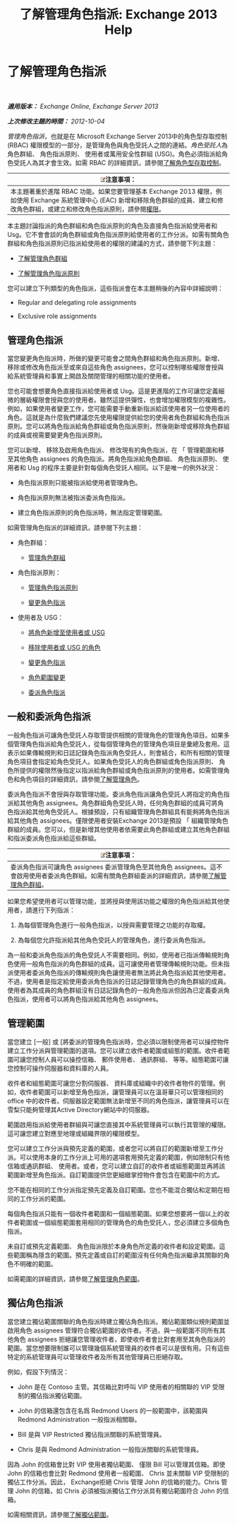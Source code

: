 ﻿---
title: '了解管理角色指派: Exchange 2013 Help'
TOCTitle: 了解管理角色指派
ms:assetid: 1dc33dd6-52fb-4852-a5ce-027bc73e1d8f
ms:mtpsurl: https://technet.microsoft.com/zh-tw/library/Dd335131(v=EXCHG.150)
ms:contentKeyID: 50472666
ms.date: 05/21/2018
mtps_version: v=EXCHG.150
ms.translationtype: MT
---

# 了解管理角色指派

 

_**適用版本：** Exchange Online, Exchange Server 2013_

_**上次修改主題的時間：** 2012-10-04_

*管理角色指派*，也就是在 Microsoft Exchange Server 2013中的角色型存取控制 (RBAC) 權限模型的一部分，是管理角色與角色受託人之間的連結。*角色受託人*為角色群組、 角色指派原則、 使用者或萬用安全性群組 (USG)。角色必須指派給角色受託人為其才會生效。如需 RBAC 的詳細資訊，請參閱[了解角色型存取控制](understanding-role-based-access-control-exchange-2013-help.md)。

<table>
<thead>
<tr class="header">
<th><img src="images/Bb124558.note(EXCHG.150).gif" title="注意事項" alt="注意事項" />注意事項：</th>
</tr>
</thead>
<tbody>
<tr class="odd">
<td>本主題著重於進階 RBAC 功能。如果您要管理基本 Exchange 2013 權限，例如使用 Exchange 系統管理中心 (EAC) 新增和移除角色群組的成員、建立和修改角色群組，或建立和修改角色指派原則，請參閱<a href="permissions-exchange-2013-help.md">權限</a>。</td>
</tr>
</tbody>
</table>


本主題討論指派的角色群組和角色指派原則的角色及直接角色指派給使用者和 Usg。它不會會談的角色群組或角色指派原則給使用者的工作分派。如需有關角色群組和角色指派原則已指派給使用者的權限的建議的方式，請參閱下列主題：

  - [了解管理角色群組](understanding-management-role-groups-exchange-2013-help.md)

  - [了解管理角色指派原則](understanding-management-role-assignment-policies-exchange-2013-help.md)

您可以建立下列類型的角色指派，這些指派會在本主題稍後的內容中詳細說明：

  - Regular and delegating role assignments

  - Exclusive role assignments

## 管理角色指派

當您變更角色指派時，所做的變更可能會之間角色群組和角色指派原則。新增、 移除或修改角色指派至或來自這些角色 assignees，您可以控制哪些權限會授與給系統管理員和事實上開啟及關閉管理的相關功能的使用者。

您也可能會想要角色直接指派給使用者或 Usg。這是更進階的工作可讓您定義細微的層級權限會授與您的使用者。雖然這提供彈性，也會增加權限模型的複雜性。例如，如果使用者變更工作，您可能需要手動重新指派給該使用者另一位使用者的角色。這就是為什麼我們建議您先使用權限提供給您的使用者角色群組和角色指派原則。您可以將角色指派給角色群組或角色指派原則，然後剛新增或移除角色群組的成員或視需要變更角色指派原則。

您可以新增、 移除及啟用角色指派、 修改現有的角色指派，在 「 管理範圍和移至其他角色 assignees 的角色指派。將角色指派給角色群組、 角色指派原則、 使用者和 Usg 的程序主要是針對每個角色受託人相同。以下是唯一的例外狀況：

  - 角色指派原則只能被指派給使用者管理角色。

  - 角色指派原則無法被指派委派角色指派。

  - 建立角色指派原則的角色指派時，無法指定管理範圍。

如需管理角色指派的詳細資訊，請參閱下列主題：

  - 角色群組：
    
      - [管理角色群組](manage-role-groups-exchange-2013-help.md)

  - 角色指派原則：
    
      - [管理角色指派原則](manage-role-assignment-policies-exchange-2013-help.md)
    
      - [變更角色指派](change-a-role-assignment-exchange-2013-help.md)

  - 使用者及 USG：
    
      - [將角色新增至使用者或 USG](add-a-role-to-a-user-or-usg-exchange-2013-help.md)
    
      - [移除使用者或 USG 的角色](remove-a-role-from-a-user-or-usg-exchange-2013-help.md)
    
      - [變更角色指派](change-a-role-assignment-exchange-2013-help.md)
    
      - [角色範圍變更](change-a-role-scope-exchange-2013-help.md)
    
      - [委派角色指派](delegate-role-assignments-exchange-2013-help.md)

## 一般和委派角色指派

一般角色指派可讓角色受託人存取管提供相關的管理角色的管理角色項目。如果多個管理角色指派給角色受託人，從每個管理角色的管理角色項目是彙總及套用。這表示如果傳輸規則和日誌記錄角色指派角色受託人，則會結合，和所有相關的管理角色項目會指定給角色受託人。如果角色受託人的角色群組或角色指派原則、 角色所提供的權限然後指定以指派給角色群組或角色指派原則的使用者。如需管理角色和角色項目的詳細資訊，請參閱[了解管理角色](understanding-management-roles-exchange-2013-help.md)。

委派角色指派不會授與存取管理功能。委派角色指派讓角色受託人將指定的角色指派給其他角色 assignees。角色群組角色受託人時，任何角色群組的成員可將角色指派給其他角色受託人。根據預設，只有組織管理角色群組具有能夠將角色指派給其他角色 assignees。僅限使用者安裝Exchange 2013是預設 「 組織管理角色群組的成員。您可以，但是新增其他使用者依需要此角色群組或建立其他角色群組和指派委派角色指派給這些群組。

<table>
<thead>
<tr class="header">
<th><img src="images/Bb124558.note(EXCHG.150).gif" title="注意事項" alt="注意事項" />注意事項：</th>
</tr>
</thead>
<tbody>
<tr class="odd">
<td>委派角色指派可讓角色 assignees 委派管理角色至其他角色 assignees。這不會啟用使用者委派角色群組。如需有關角色群組委派的詳細資訊，請參閱<a href="understanding-management-role-groups-exchange-2013-help.md">了解管理角色群組</a>。</td>
</tr>
</tbody>
</table>


如果您希望使用者可以管理功能，並將授與使用該功能之權限的角色指派給其他使用者，請進行下列指派：

1.  為每個管理角色進行一般角色指派，以授與需要管理之功能的存取權。

2.  為每個您允許指派給其他角色受託人的管理角色，進行委派角色指派。

為一般和委派角色指派的角色受託人不需要相同。例如，使用者已指派傳輸規則角色使用一般角色指派的角色群組的成員。這可讓使用者管理傳輸規則功能。但未指派使用者委派角色指派的傳輸規則角色讓使用者無法將此角色指派給其他使用者。不過，使用者是指定給使用委派角色指派的日誌記錄管理角色的角色群組的成員。使用者為其成員的角色群組沒有日誌記錄角色的一般角色指派但因為已定義委派角色指派，使用者可以將角色指派給其他角色 assignees。

## 管理範圍

當您建立 \[一般\] 或 \[將委派的管理角色指派時，您必須以限制使用者可以操控物件建立工作分派與管理範圍的選項。您可以建立收件者範圍或組態的範圍。收件者範圍可讓您控制人員可以操控信箱、 郵件使用者、 通訊群組、 等等。組態範圍可讓您控制可操作伺服器和資料庫的人員。

收件者和組態範圍可讓您分割伺服器、 資料庫或組織中的收件者物件的管理。例如，收件者範圍可以新增至角色指派，讓管理員可以在溫哥華只可以管理相同的 office 中的收件者。伺服器設定範圍無法新增至不同的角色指派，讓管理員可以在雪梨只能夠管理其Active Directory網站中的伺服器。

範圍啟用指派給使用者群組與可讓您直接其中系統管理員可以執行其管理的權限。這可讓您建立對應至地理或組織界限的權限模型。

您可以建立工作分派與預先定義的範圍，或者您可以將自訂的範圍新增至工作分派。可以使用本身的工作分派上可用的選項套用預先定義的範圍，例如限制只有他信箱或通訊群組、 使用者。或者，您可以建立自訂的收件者或組態範圍並再將該範圍新增至角色指派。自訂範圍提供您更細緻掌控物件會包含在範圍中的方式。

您不能在相同的工作分派指定預先定義及自訂範圍。您也不能混合獨佔和定期在相同的工作分派的範圍。

每個角色指派只能有一個收件者範圍和一個組態範圍。如果您想要將一個以上的收件者範圍或一個組態範圍套用相同的管理角色的角色受託人，您必須建立多個角色指派。

未自訂或預先定義範圍、 角色指派限於本身角色所定義的收件者和設定範圍。這些範圍稱為隱含的範圍。預先定義或自訂的範圍沒有任何角色指派繼承其關聯的角色不明確的範圍。

如需範圍的詳細資訊，請參閱[了解管理角色範圍](understanding-management-role-scopes-exchange-2013-help.md)。

## 獨佔角色指派

當您建立獨佔範圍關聯的角色指派時建立獨佔角色指派。獨佔範圍類似規則範圍並啟用角色 assignees 管理符合獨佔範圍的收件者。不過，與一般範圍不同所有其他角色 assignees 拒絕讓您管理收件者，即使收件者會比對套用至其角色指派的範圍。當您想要限制誰可以管理幾個系統管理員的收件者可以是很有用。只有這些特定的系統管理員可以管理收件者及所有其他管理員已拒絕存取。

例如，假設下列情況：

  - John 是在 Contoso 主管。其信箱比對呼叫 VIP 使用者的相關聯的 VIP 受限制的獨佔指派獨佔範圍。

  - John 的信箱還包含在名爲 Redmond Users 的一般範圍中，該範圍與 Redmond Administration 一般指派相關聯。

  - Bill 是與 VIP Restricted 獨佔指派關聯的系統管理員。

  - Chris 是與 Redmond Administration 一般指派關聯的系統管理員。

因為 John 的信箱會比對 VIP 使用者獨佔範圍、 僅限 Bill 可以管理其信箱。即使 John 的信箱也會比對 Redmond 使用者一般範圍、 Chris 並未關聯 VIP 受限制的獨佔工作分派。因此， Exchange拒絕 Chris 管理 John 的信箱的能力。Chris 管理 John 的信箱，如 Chris 必須被指派獨佔工作分派具有獨佔範圍符合 John 的信箱。

如需相關資訊，請參閱[了解獨佔範圍](understanding-exclusive-scopes-exchange-2013-help.md)。

